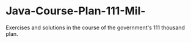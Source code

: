 # Java-Course-Plan-111-Mil-
Exercises and solutions in the course of the government's 111 thousand plan.
